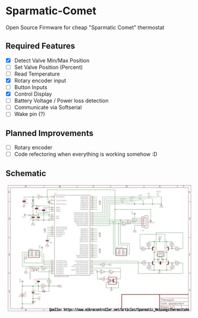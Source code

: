 # Sparmatic-Comet
Open Source Firmware for cheap "Sparmatic Comet" thermostat

## Required Features
- [x] Detect Valve Min/Max Position
- [ ] Set Valve Position (Percent) 
- [ ] Read Temperature
- [x] Rotary encoder input
- [ ] Button Inputs
- [x] Control Display
- [ ] Battery Voltage / Power loss detection
- [ ] Communicate via Softserial
- [ ] Wake pin (?)

## Planned Improvements
- [ ] Rotary encoder
- [ ] Code refectoring when everything is working somehow :D

## Schematic
![Schematics](hardware/schematic.jpg "Schematics")
